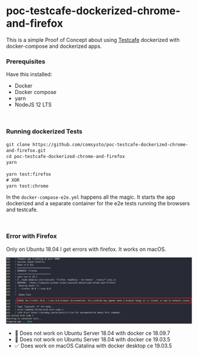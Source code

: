 # poc-testcafe-dockerized-chrome-and-firefox

This is a simple Proof of Concept about using [Testcafe](https://devexpress.github.io/testcafe/) dockerized with docker-compose and dockerized apps.

### Prerequisites

Have this installed:

- Docker
- Docker compose
- yarn
- NodeJS 12 LTS

&nbsp;

### Running dockerized Tests

```
git clone https://github.com/comsysto/poc-testcafe-dockerized-chrome-and-firefox.git
cd poc-testcafe-dockerized-chrome-and-firefox
yarn

yarn test:firefox
# XOR
yarn test:chrome
```

In the `docker-compose-e2e.yml` happens all the magic. It starts the app dockerized and a separate container for the e2e tests running the browsers and testcafe.

&nbsp;

### Error with Firefox

Only on Ubuntu 18.04 I get errors with firefox. It works on macOS.

![](./doc/error.png)

- :red_circle: Does not work on Ubuntu Server 18.04 with docker ce 18.09.7
- :red_circle: Does not work on Ubuntu Server 18.04 with docker ce 19.03.5
- :white_check_mark: Does work on macOS Catalina with docker desktop ce 19.03.5
